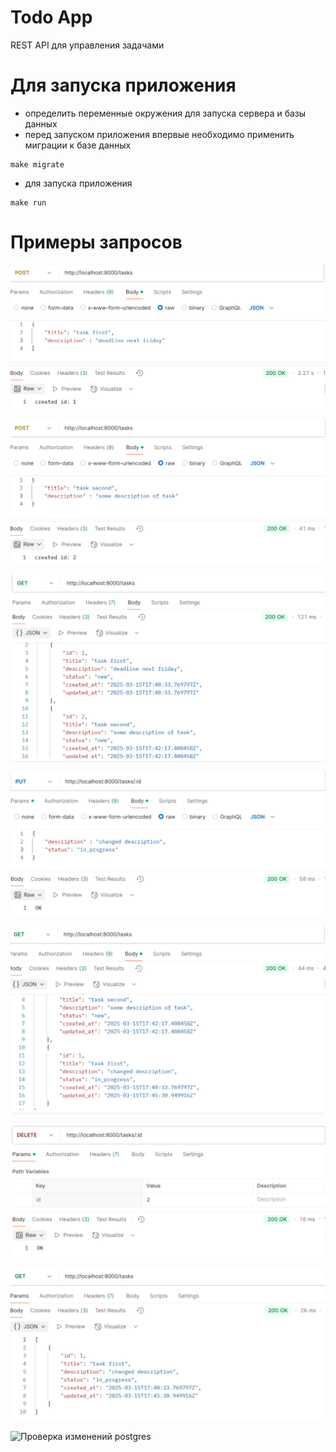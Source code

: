 # Todo App

REST API для управления задачами

# Для запуска приложения

- определить переменные окружения для запуска сервера и базы данных
- перед запуском приложения впервые необходимо применить миграции к базе данных
```
make migrate
```
- для запуска приложения
```
make run
```

# Примеры запросов

![Добавление новой задачи](https://github.com/Stacy-Sokolova/todo-app/blob/main/pngs/post1.png)

![Добавление новой задачи](https://github.com/Stacy-Sokolova/todo-app/blob/main/pngs/post2.png)

![Получение списка задач](https://github.com/Stacy-Sokolova/todo-app/blob/main/pngs/getall.png)

![Изменение задачи](https://github.com/Stacy-Sokolova/todo-app/blob/main/pngs/put.png)

![Проверка изменений](https://github.com/Stacy-Sokolova/todo-app/blob/main/pngs/getafterchange.png)

![Удаление записи](https://github.com/Stacy-Sokolova/todo-app/blob/main/pngs/delete.png)

![Проверка изменений](https://github.com/Stacy-Sokolova/todo-app/blob/main/pngs/getafterdelete.png)

![Проверка изменений postgres](https://github.com/Stacy-Sokolova/todo-app/blob/main/pngs/postgres.png)